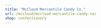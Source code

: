 ```yaml
---
title: "McCloud Mercantile Candy Co."
url: /mccloud/mccloud-mercantile-candy-co/
shop: confectionery
---
```


